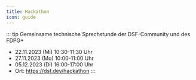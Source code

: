 ```yaml
---
title: Hackathon
icon: guide
---
```


<!--<meta http-equiv="refresh" content="0;url=https://audimax.heiconf.uni-heidelberg.de/jxh4-jxx2-tm6c-d37q">-->

::: tip Gemeinsame technische Sprechstunde der DSF-Community und des FDPG+
- 22.11.2023 (Mi) 10:30-11:30 Uhr
- 27.11.2023 (Mo) 10:00-11:00 Uhr
- 05.12.2023 (Di) 16:00-17:00 Uhr
- Ort: https://dsf.dev/hackathon
:::

